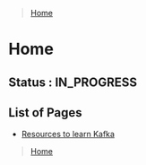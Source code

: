 >[Home](Home.md)
 
# Home
 
## Status : IN_PROGRESS 
 
## List of Pages
 
* [Resources to learn Kafka](ResourcesToLearnKafka.md) 
 
 

 
>[Home](Home.md)